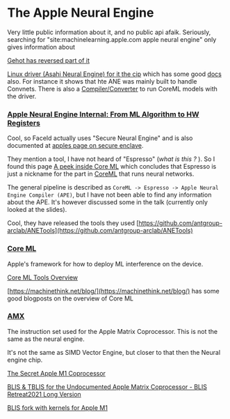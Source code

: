 # The Apple Neural Engine
Very little public information about it, and no public api afaik.
Seriously, searching for "site:machinelearning.apple.com apple neural engine" only gives information about 

[Gehot has reversed part of it](https://github.com/tinygrad/tinygrad/tree/a8f2c16f8e1670ce199b068a771b9b0d6f7ba7df/extra/accel/ane)

[Linux driver (Asahi Neural Engine) for it the cip](https://github.com/eiln/ane) which has some good [docs](https://github.com/eiln/ane/tree/main/docs) also. For instance it shows that hte ANE was mainly built to handle Convnets. There is also a [Compiler/Converter](https://github.com/eiln/anecc) to run CoreML models with the driver.

### [Apple Neural Engine Internal: From ML Algorithm to HW Registers](https://www.blackhat.com/asia-21/briefings/schedule/#apple-neural-engine-internal-from-ml-algorithm-to-hw-registers-22039)
Cool, so FaceId actually uses "Secure Neural Engine" and is also documented at [apples page on secure enclave](https://support.apple.com/lv-lv/guide/security/sec59b0b31ff/web).

They mention a tool, I have not heard of "Espresso" (*what is this ?* ).
So I found this page [A peek inside Core ML](https://machinethink.net/blog/peek-inside-coreml/) which concludes that Espresso is just a nickname for the part in [CoreML](https://developer.apple.com/documentation/coreml) that runs neural networks.

The general pipeline is described as `CoreML -> Espresso -> Apple Neural Engine Compiler (APE)`, but I have not been able to find any information about the APE. It's however discussed some in the talk (currently only looked at the slides).

Cool, they have released the tools they used [https://github.com/antgroup-arclab/ANETools](https://github.com/antgroup-arclab/ANETools) 

### [Core ML](https://developer.apple.com/documentation/coreml)
Apple's framework for how to deploy ML interference on the device.

[Core ML Tools Overview](https://coremltools.readme.io/docs)

[https://machinethink.net/blog/](https://machinethink.net/blog/) has some good blogposts on the overview of Core ML


### [AMX](https://github.com/corsix/amx)
The instruction set used for the Apple Matrix Coprocessor. This is not the same as the neural engine.

It's not the same as SIMD Vector Engine, but closer to that then the Neural engine chip.


[The Secret Apple M1 Coprocessor](https://web.archive.org/web/20210206122953/https://medium.com/swlh/apples-m1-secret-coprocessor-6599492fc1e1) 

[BLIS & TBLIS for the Undocumented Apple Matrix Coprocessor - BLIS Retreat2021 Long Version](https://www.youtube.com/watch?v=HpgRxT3m80U)

[BLIS fork with kernels for Apple M1](https://github.com/xrq-phys/blis_apple)

